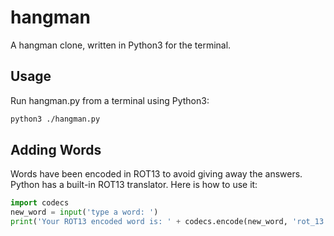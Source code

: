 # hangman
A hangman clone, written in Python3 for the terminal.

## Usage
Run hangman.py from a terminal using Python3:
```bash
python3 ./hangman.py
```
## Adding Words
Words have been encoded in ROT13 to avoid giving away the answers. 
Python has a built-in ROT13 translator. Here is how to use it:
```python
import codecs
new_word = input('type a word: ')
print('Your ROT13 encoded word is: ' + codecs.encode(new_word, 'rot_13'))
```

